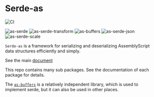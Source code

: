 # Serde-as

![CI](https://github.com/yjhmelody/serde-as/workflows/CI/badge.svg)

![as-serde](https://img.shields.io/npm/v/as-serde?color=light-green&label=as-serde)
![as-serde-transform](https://img.shields.io/npm/v/as-serde-transform?color=light-green&label=as-serde-transform)
![as-buffers](https://img.shields.io/npm/v/as-serde?color=light-green&label=as-buffers)
![as-serde-json](https://img.shields.io/npm/v/as-serde?color=light-green&label=as-serde-json)
![as-serde-scale](https://img.shields.io/npm/v/as-serde?color=light-green&label=as-serde-scale)

`Serde-as` is a framework for serializing and deserializing AssemblyScript data structures efficiently and simply.

See the main [document](./packages/as-serde/README.md)

This repo contains many sub packages. See the documentation of each package for details.

The [`as-buffers`](./packages/as-buffers/README.md) is a relatively independent library, which is used to implement serde, but it can also be used in other places.
